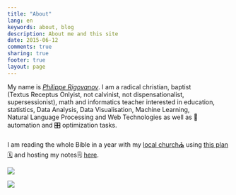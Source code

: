```yaml
---
title: "About"
lang: en
keywords: about, blog
description: About me and this site
date: 2015-06-12
comments: true
sharing: true
footer: true
layout: page
---
```


My name is <a href="{{ site.links.vcard }}" title="My Visit Card"><cite>Philippe&nbsp;Rigovanov</cite></a>. I am a radical&nbsp;christian, baptist (Textus&nbsp;Receptus&nbsp;Onlyist, not&nbsp;calvinist, not&nbsp;dispensationalist, supersessionist), math and informatics teacher interested in education, statistics, Data&nbsp;Analysis, Data&nbsp;Visualisation, Machine&nbsp;Learning, Natural&nbsp;Language&nbsp;Processing and Web&nbsp;Technologies as well as 🤖 automation and 🎛 optimization tasks.

I am reading the whole Bible in a year with my <a href="{{ site.links.church }}" title="My Local Church">local church⛪</a> using [this plan🗓](https://novchurch.github.io/plan/) and hosting my notes🗒 [here](/notes/).

<!-- You can find me here: <a href="{{ site.links.church }}" title="My Local Church">⛪</a>. -->

<a href="https://braingames.ru" title="Игры разума | a1ip"><img src="https://braingames.ru/button90x62.php?uid=24579" border="0"></a>

<a href="https://www.codewars.com/users/a1ip" title="Codewars | a1ip"><img src="https://www.codewars.com/users/a1ip/badges/micro" border="0"></a>

